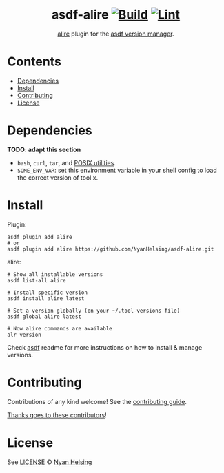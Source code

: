 <div align="center">

# asdf-alire [![Build](https://github.com/NyanHelsing/asdf-alire/actions/workflows/build.yml/badge.svg)](https://github.com/NyanHelsing/asdf-alire/actions/workflows/build.yml) [![Lint](https://github.com/NyanHelsing/asdf-alire/actions/workflows/lint.yml/badge.svg)](https://github.com/NyanHelsing/asdf-alire/actions/workflows/lint.yml)

[alire](https://github.com/NyanHelsing/alire) plugin for the [asdf version manager](https://asdf-vm.com).

</div>

# Contents

- [Dependencies](#dependencies)
- [Install](#install)
- [Contributing](#contributing)
- [License](#license)

# Dependencies

**TODO: adapt this section**

- `bash`, `curl`, `tar`, and [POSIX utilities](https://pubs.opengroup.org/onlinepubs/9699919799/idx/utilities.html).
- `SOME_ENV_VAR`: set this environment variable in your shell config to load the correct version of tool x.

# Install

Plugin:

```shell
asdf plugin add alire
# or
asdf plugin add alire https://github.com/NyanHelsing/asdf-alire.git
```

alire:

```shell
# Show all installable versions
asdf list-all alire

# Install specific version
asdf install alire latest

# Set a version globally (on your ~/.tool-versions file)
asdf global alire latest

# Now alire commands are available
alr version
```

Check [asdf](https://github.com/asdf-vm/asdf) readme for more instructions on how to
install & manage versions.

# Contributing

Contributions of any kind welcome! See the [contributing guide](contributing.md).

[Thanks goes to these contributors](https://github.com/NyanHelsing/asdf-alire/graphs/contributors)!

# License

See [LICENSE](LICENSE) © [Nyan Helsing](https://github.com/NyanHelsing/)
